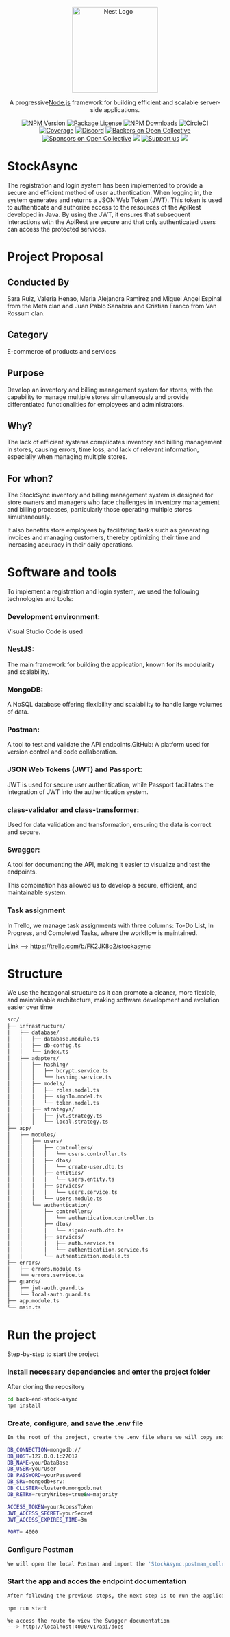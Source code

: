 <p align="center">
  <a href="http://nestjs.com/" target="blank"><img src="https://nestjs.com/img/logo-small.svg" width="200" alt="Nest Logo" /></a>
</p>

[circleci-image]: https://img.shields.io/circleci/build/github/nestjs/nest/master?token=abc123def456
[circleci-url]: https://circleci.com/gh/nestjs/nest

  <p align="center">A progressive<a href="http://nodejs.org" target="_blank">Node.js</a> framework for building efficient and scalable server-side applications.</p>
    <p align="center">
<a href="https://www.npmjs.com/~nestjscore" target="_blank"><img src="https://img.shields.io/npm/v/@nestjs/core.svg" alt="NPM Version" /></a>
<a href="https://www.npmjs.com/~nestjscore" target="_blank"><img src="https://img.shields.io/npm/l/@nestjs/core.svg" alt="Package License" /></a>
<a href="https://www.npmjs.com/~nestjscore" target="_blank"><img src="https://img.shields.io/npm/dm/@nestjs/common.svg" alt="NPM Downloads" /></a>
<a href="https://circleci.com/gh/nestjs/nest" target="_blank"><img src="https://img.shields.io/circleci/build/github/nestjs/nest/master" alt="CircleCI" /></a>
<a href="https://coveralls.io/github/nestjs/nest?branch=master" target="_blank"><img src="https://coveralls.io/repos/github/nestjs/nest/badge.svg?branch=master#9" alt="Coverage" /></a>
<a href="https://discord.gg/G7Qnnhy" target="_blank"><img src="https://img.shields.io/badge/discord-online-brightgreen.svg" alt="Discord"/></a>
<a href="https://opencollective.com/nest#backer" target="_blank"><img src="https://opencollective.com/nest/backers/badge.svg" alt="Backers on Open Collective" /></a>
<a href="https://opencollective.com/nest#sponsor" target="_blank"><img src="https://opencollective.com/nest/sponsors/badge.svg" alt="Sponsors on Open Collective" /></a>
  <a href="https://paypal.me/kamilmysliwiec" target="_blank"><img src="https://img.shields.io/badge/Donate-PayPal-ff3f59.svg"/></a>
    <a href="https://opencollective.com/nest#sponsor"  target="_blank"><img src="https://img.shields.io/badge/Support%20us-Open%20Collective-41B883.svg" alt="Support us"></a>
  <a href="https://twitter.com/nestframework" target="_blank"><img src="https://img.shields.io/twitter/follow/nestframework.svg?style=social&label=Follow"></a>
</p>


# StockAsync

The registration and login system has been implemented to provide a secure and efficient method of user authentication. When logging in, the system generates and returns a JSON Web Token (JWT). This token is used to authenticate and authorize access to the resources of the ApiRest developed in Java. By using the JWT, it ensures that subsequent interactions with the ApiRest are secure and that only authenticated users can access the protected services.

# Project Proposal

## Conducted By

Sara Ruiz, Valeria Henao, Maria Alejandra Ramirez and Miguel Angel Espinal from the Meta clan and Juan Pablo Sanabria and Cristian Franco from Van Rossum clan.

## Category

E-commerce of products and services

## Purpose

Develop an inventory and billing management system for stores, with the capability to manage multiple stores simultaneously and provide differentiated functionalities for employees and administrators.

## Why? 

The lack of efficient systems complicates inventory and billing management in stores, causing errors, time loss, and lack of relevant information, especially when managing multiple stores.

## For whon? 

The StockSync inventory and billing management system is designed for store owners and managers who face challenges in inventory management and billing processes, particularly those operating multiple stores simultaneously.

It also benefits store employees by facilitating tasks such as generating invoices and managing customers, thereby optimizing their time and increasing accuracy in their daily operations.

# Software and tools

To implement a registration and login system, we used the following technologies and tools:

### Development environment: 

Visual Studio Code is used

### NestJS: 

The main framework for building the application, known for its modularity and scalability.

### MongoDB:

A NoSQL database offering flexibility and scalability to handle large volumes of data.
 
### Postman: 

A tool to test and validate the API endpoints.GitHub: A platform used for version control and code collaboration.

### JSON Web Tokens (JWT) and Passport: 

JWT is used for secure user authentication, while Passport facilitates the integration of JWT into the authentication system.
 
### class-validator and class-transformer:

Used for data validation and transformation, ensuring the data is correct and secure.
 
### Swagger: 
 
A tool for documenting the API, making it easier to visualize and test the endpoints.
 
This combination has allowed us to develop a secure, efficient, and maintainable system.

### Task assignment

In Trello, we manage task assignments with three columns: To-Do List, In Progress, and Completed Tasks, where the workflow is maintained.

Link --> https://trello.com/b/FK2JK8o2/stockasync

# Structure

We use the hexagonal structure as it can promote a cleaner, more flexible, and maintainable architecture, making software development and evolution easier over time

``` bash
src/
├── infrastructure/
│   ├── database/
│   │   ├── database.module.ts
│   │   ├── db-config.ts
│   │   └── index.ts
│   ├── adapters/ 
│   │   ├── hashing/
│   │   │   ├── bcrypt.service.ts
│   │   │   └── hashing.service.ts
│   │   ├── models/
│   │   │   ├── roles.model.ts
│   │   │   ├── signIn.model.ts
│   │   │   └── token.model.ts
│   │   ├── strategys/
│   │   │   ├── jwt.strategy.ts
│   │   │   └── local.strategy.ts
├── app/
│   ├── modules/
│   │   ├── users/
│   │   │   ├── controllers/
│   │   │   │   └── users.controller.ts
│   │   │   ├── dtos/
│   │   │   │   └── create-user.dto.ts
│   │   │   ├── entities/
│   │   │   │   └── users.entity.ts
│   │   │   ├── services/
│   │   │   │   └── users.service.ts
│   │   │   └── users.module.ts
│   │   └── authentication/
│   │       ├── controllers/
│   │       │   └── authentication.controller.ts
│   │       ├── dtos/
│   │       │   └── signin-auth.dto.ts
│   │       ├── services/
│   │       │   ├── auth.service.ts
│   │       │   └── authenticatiion.service.ts
│   │       └── authentication.module.ts
├── errors/
│   ├── errors.module.ts
│   └── errors.service.ts
├── guards/
│   ├── jwt-auth.guard.ts
│   └── local-auth.guard.ts
├── app.module.ts
└── main.ts
```

# Run the project

Step-by-step to start the project

### Install necessary dependencies and enter the project folder

After cloning the repository

``` bash
cd back-end-stock-async
npm install
```

### Create, configure, and save the .env file
``` bash
In the root of the project, create the .env file where we will copy and paste the following environment variables for the correct execution of the program

DB_CONNECTION=mongodb://
DB_HOST=127.0.0.1:27017
DB_NAME=yourDataBase
DB_USER=yourUser
DB_PASSWORD=yourPassword
DB_SRV=mongodb+srv:
DB_CLUSTER=cluster0.mongodb.net
DB_RETRY=retryWrites=true&w=majority

ACCESS_TOKEN=yourAccessToken
JWT_ACCESS_SECRET=yourSecret
JWT_ACCESS_EXPIRES_TIME=3m

PORT= 4000
```

### Configure Postman
```bash
We will open the local Postman and import the 'StockAsync.postman_collection.json' file, which is in the 'postman' folder, to load the request collection and test our endpoints.
```

### Start the app and acces the endpoint documentation
```bash
After following the previous steps, the next step is to run the application to begin testing our endpoints and to view the documentation in our Swagger.

npm run start

We access the route to view the Swagger documentation
---> http://localhost:4000/v1/api/docs
```